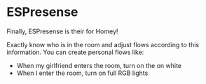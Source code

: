 # ESPresense

Finally, ESPresense is their for Homey!

Exactly know who is in the room and adjust flows according to this information.
You can create personal flows like:
- When my girlfriend enters the room, turn on the on white
- When I enter the room, turn on full RGB lights
